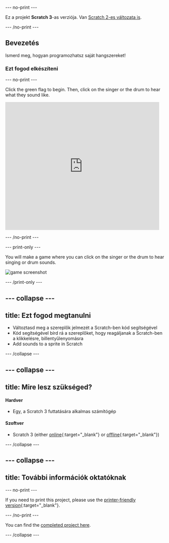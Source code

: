 \--- no-print \---

Ez a projekt **Scratch 3**-as verziója. Van [Scratch 2-es változata is](https://projects.raspberrypi.org/en/projects/rock-band-scratch2).

\--- /no-print \---

## Bevezetés

Ismerd meg, hogyan programozhatsz saját hangszereket!

### Ezt fogod elkészíteni

\--- no-print \---

Click the green flag to begin. Then, click on the singer or the drum to hear what they sound like.

<div class="scratch-preview">
  <iframe allowtransparency="true" width="485" height="402" src="https://scratch.mit.edu/projects/embed/276872220/?autostart=false" frameborder="0" scrolling="no"></iframe>
</div>

\--- /no-print \---

\--- print-only \---

You will make a game where you can click on the singer or the drum to hear singing or drum sounds.

![game screenshot](images/demo.png)

\--- /print-only \---

## \--- collapse \---

## title: Ezt fogod megtanulni

+ Változtasd meg a szereplők jelmezét a Scratch-ben kód segítségével
+ Kód segítségével bírd rá a szereplőket, hogy reagáljanak a Scratch-ben a klikkelésre, billentyűlenyomásra
+ Add sounds to a sprite in Scratch

\--- /collapse \---

## \--- collapse \---

## title: Mire lesz szükséged?

#### Hardver

+ Egy, a Scratch 3 futtatására alkalmas számítógép

#### Szoftver

+ Scratch 3 (either [online](https://rpf.io/scratchon){:target="_blank"} or [offline](https://rpf.io/scratchoff){:target="_blank"})

\--- /collapse \---

## \--- collapse \---

## title: További információk oktatóknak

\--- no-print \---

If you need to print this project, please use the [printer-friendly version](https://projects.raspberrypi.org/en/projects/rock-band/print){:target="_blank"}.

\--- /no-print \---

You can find the [completed project here](https://rpf.io/p/en/rock-band-get).

\--- /collapse \---